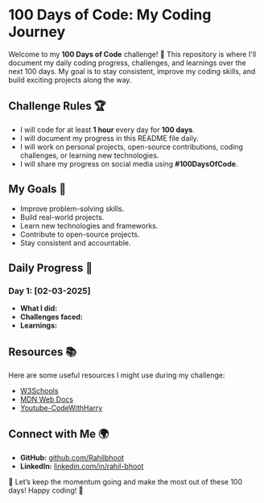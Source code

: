 # 100 Days of Code: My Coding Journey

Welcome to my **100 Days of Code** challenge! 🚀 This repository is where I'll document my daily coding progress, challenges, and learnings over the next 100 days. My goal is to stay consistent, improve my coding skills, and build exciting projects along the way.

## Challenge Rules 🏆
- I will code for at least **1 hour** every day for **100 days**.
- I will document my progress in this README file daily.
- I will work on personal projects, open-source contributions, coding challenges, or learning new technologies.
- I will share my progress on social media using **#100DaysOfCode**.

## My Goals 🎯
- Improve problem-solving skills.
- Build real-world projects.
- Learn new technologies and frameworks.
- Contribute to open-source projects.
- Stay consistent and accountable.

## Daily Progress 📅

### Day 1: [02-03-2025]
- **What I did:**
- **Challenges faced:**
- **Learnings:**

## Resources 📚
Here are some useful resources I might use during my challenge:
- [W3Schools](https://www.w3schools.com/)
- [MDN Web Docs](https://developer.mozilla.org/)
- [Youtube-CodeWithHarry](https://www.youtube.com/@CodeWithHarry)

## Connect with Me 🌍
- **GitHub:** [github.com/Rahilbhoot](https://github.com/Rahilbhoot)
- **LinkedIn:** [linkedin.com/in/rahil-bhoot](https://www.linkedin.com/in/rahil-bhoot-61938a286/)

🚀 Let’s keep the momentum going and make the most out of these 100 days! Happy coding! 🎉

